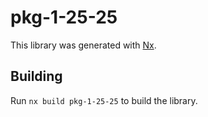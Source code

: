 # pkg-1-25-25

This library was generated with [Nx](https://nx.dev).

## Building

Run `nx build pkg-1-25-25` to build the library.
